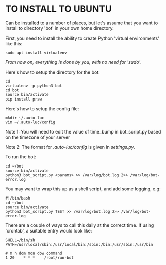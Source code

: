 
# TO INSTALL TO UBUNTU

Can be installed to a number of places, but let's assume that you
want to install to directory 'bot' in your own home directory. 

First, you need to install the ability to create Python 'virtual environments'
like this:

    sudo apt install virtualenv

_From now on, everything is done by you, with no need for 'sudo'_.

Here's how to setup the directory for the bot:

    cd 
    virtualenv -p python3 bot
    cd bot 
    source bin/activate
    pip install praw 

Here's how to setup the config file:

    mkdir ~/.auto-luc
    vim ~/.auto-luc/config

Note 1: You will need to edit the value of time_bump in 
bot_script.py based on the timezone of your server

Note 2: The format for _.auto-luc/config_ is given in _settings.py_.

To run the bot:

    cd ~/bot 
    source bin/activate
    python3 bot_script.py <params> >> /var/log/bot.log 2>> /var/log/bot-error.log

You may want to wrap this up as a shell script, and add some logging, e.g:

    #!/bin/bash
    cd ~/bot 
    source bin/activate
    python3 bot_script.py TEST >> /var/log/bot.log 2>> /var/log/bot-error.log


There are a couple of ways to call this daily at the correct time. If using 'crontab', 
a suitable entry would look like:

    SHELL=/bin/sh
    PATH=/usr/local/sbin:/usr/local/bin:/sbin:/bin:/usr/sbin:/usr/bin

    # m h dom mon dow command
    1 20	* * *	 /root/run-bot


